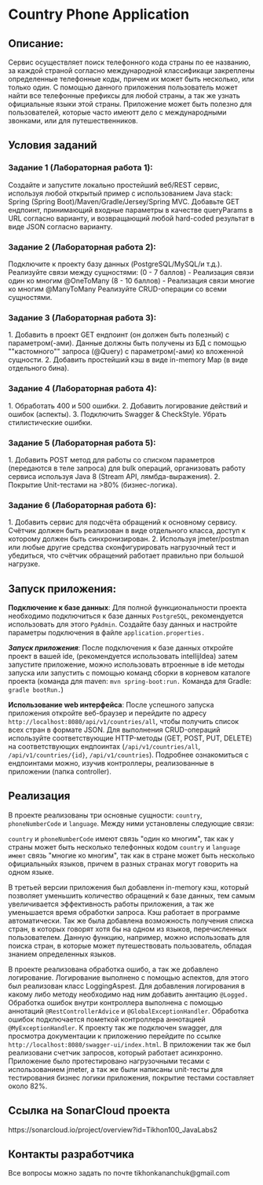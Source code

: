 <h1>Country Phone Application</h1>

<h2>Описание:</h2>
Сервис осуществляет поиск телефонного кода страны по ее названию, за каждой страной согласно международной классификаци закреплены определенные телефонные коды, причем их может быть несколько, или только один.
С помощью данного приложения пользователь может найти все телефонные префиксы для любой страны, а так же узнать официальные языки этой страны. Приложение может быть полезно для пользователей, которые часто имеютт дело с международными звонками, или для путешественников.

<h2> Условия заданий </h2>
<h3>Задание 1 (Лабораторная работа 1):</h3>
Создайте и запустите локально простейший веб/REST сервис, используя любой открытый пример с использованием Java stack: Spring (Spring Boot)/Maven/Gradle/Jersey/Spring MVC.
Добавьте GET ендпоинт, принимающий входные параметры в качестве queryParams в URL согласно варианту, и возвращающий любой hard-coded результат в виде JSON согласно варианту.

<h3>Задание 2 (Лабораторная работа 2):</h3>
Подключите к проекту базу данных (PostgreSQL/MySQL/и т.д.). Реализуйте связи между сущностями:
(0 - 7 баллов) - Реализация связи один ко многим @OneToMany
(8 - 10 баллов) - Реализация связи многие ко многим @ManyToMany
Реализуйте CRUD-операции со всеми сущностями.

<h3>Задание 3 (Лабораторная работа 3):</h3>
1. Добавить в проект GET ендпоинт (он должен быть полезный) с параметром(-ами). Данные должны быть получены из БД с помощью ""кастомного"" запроса (@Query) с параметром(-ами) ко вложенной сущности.
2. Добавить простейший кэш в виде in-memory Map (в виде отдельного бина).

<h3>Задание 4 (Лабораторная работа 4):</h3>
1. Обработать 400 и 500 ошибки.
2. Добавить логирование действий и ошибок (аспекты).
3. Подключить Swagger & CheckStyle. Убрать стилистические ошибки.

<h3>Задание 5 (Лабораторная работа 5):</h3>
1. Добавить POST метод для работы со списком параметров (передаются в теле запроса) для bulk операций, организовать работу сервиса используя Java 8 (Stream API, лямбда-выражения).
2. Покрытие Unit-тестами на >80% (бизнес-логика).

<h3>Задание 6 (Лабораторная работа 6):</h3>
1. Добавить сервис для подсчёта обращений к основному сервису. Счётчик должен быть реализован в виде отдельного класса, доступ к которому должен быть синхронизирован.
2. Используя jmeter/postman или любые другие средства сконфигурировать нагрузочный тест и убедиться, что счётчик обращений работает правильно при большой нагрузке.

<h2>Запуск приложения: </h2>
<b>Подключение к базе данных</b>: Для полной функциональности проекта необходимо подключиться к базе данных <code>PostgreSQL</code>, рекомендуется использовать для этого <code>PgAdmin</code>. Создайте базу данных и настройте параметры подключения в файле <code>application.properties.</code>

<b><em>Запуск приложения</em></b>: После подключения к базе данных откройте проект в вашей ide, (рекомендуется использовать intellijIdea) затем запустите приложение, можно использовать втроенные в ide методы запуска или запустить с помощью команд сборки в корневом каталоге проекта (команда для maven: <code>mvn spring-boot:run.</code> Команда для Gradle: <code>gradle bootRun.</code>) 

<b>Использование web интерфейса</b>: После успешного запуска приложения откройте веб-браузер и перейдите по адресу <code>http://localhost:8080/api/v1/countries/all</code>, чтобы получить список всех стран в формате JSON. Для выполнения CRUD-операций используйте соответствующие HTTP-методы (GET, POST, PUT, DELETE) на соответствующих ендпоинтах (<code>/api/v1/countries/all</code>, <code>/api/v1/countries/{id}</code>, <code>/api/v1/countries</code>).
Подробнее ознакомиться с ендпоинтами можно, изучив контроллеры, реализованные в приложении (папка controller).

<h2>Реализация</h2>
В проекте реализованы три основные сущности: <code>country</code>, <code>phoneNumberCode</code> и <code>language</code>. Между ними установлены следующие связи:

<code>country</code> и <code>phoneNumberCode</code> имеют связь "один ко многим", так как у страны может быть несколько телефонных кодом
<code>country</code> и <code>language имеют</code> связь "многие ко многим", так как в стране может быть несколько официальныйх языков, причем в разных странах могут говорить на одном языке.

В третьей версии приложения был добавленн in-memory кэш, который позволяет уменьшить количество обращений к базе данных, тем самым увеличивается эффективность работы приложения, а так же уменьшается время обработки запроса. Кэш работает в программе автоматически.
Так же была добавлена возможность получения списка стран, в которых говорят хотя бы на одном из языков, перечисленных пользователем. Данную функцию, например, можно использовать для поиска стран, в которые может путешествовать пользователь, обладая знанием определенных языков. 

В проекте реализована обработка ошибо, а так же добавлено логирование. Логирование выполнено с помощью аспектов, для этого был реализован класс LoggingAspest. Для добавления логирования в какому либо методу необходимо над ним добавить аннтацию <code>@Logged.</code> Обработка ошибок внутри контроллера выполнена с помощью аннотаций <code>@RestControllerAdvice</code> и <code>@GlobalExceptionHandler</code>. Обработка ошибок подключается пометкой контроллера аннотацией <code>@MyExceptionHandler</code>. К проекту так же подключен swagger, для просмотра документации к приложению перейдите по ссылке <code>http://localhost:8080/swagger-ui/index.html</code>.
В приложении так же был реализовани счетчик запросов, который работает асинхронно. Приложение было протестировано нагрузочными тесами
с использованием jmeter, а так же были написаны unit-тесты для тестирования бизнес логики приложения, покрытие тестами 
составляет около 82%.

<h2>Ссылка на SonarCloud проекта</h2>
https://sonarcloud.io/project/overview?id=Tikhon100_JavaLabs2


<h2>Контакты разработчика</h2>
Все вопросы можно задать по почте tikhonkananchuk@gmail.com
